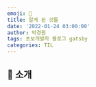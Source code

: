 ```yaml
---
emoji: 🧢
title: 알게 된 것들
date: '2022-01-24 03:00:00'
author: 박경원
tags: 초보개발자 블로그 gatsby
categories: TIL
---
```


## 👋 소개